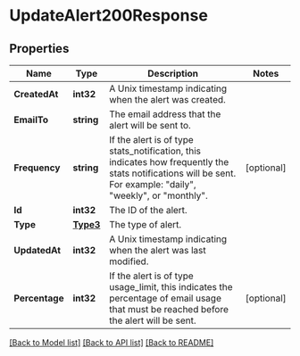 # UpdateAlert200Response

## Properties

Name | Type | Description | Notes
------------ | ------------- | ------------- | -------------
**CreatedAt** | **int32** | A Unix timestamp indicating when the alert was created. |
**EmailTo** | **string** | The email address that the alert will be sent to. |
**Frequency** | **string** | If the alert is of type stats_notification, this indicates how frequently the stats notifications will be sent. For example: \"daily\", \"weekly\", or \"monthly\". |[optional] 
**Id** | **int32** | The ID of the alert. |
**Type** | [**Type3**](Type3.md) | The type of alert. |
**UpdatedAt** | **int32** | A Unix timestamp indicating when the alert was last modified. |
**Percentage** | **int32** | If the alert is of type usage_limit, this indicates the percentage of email usage that must be reached before the alert will be sent. |[optional] 

[[Back to Model list]](../README.md#documentation-for-models) [[Back to API list]](../README.md#documentation-for-api-endpoints) [[Back to README]](../README.md)


